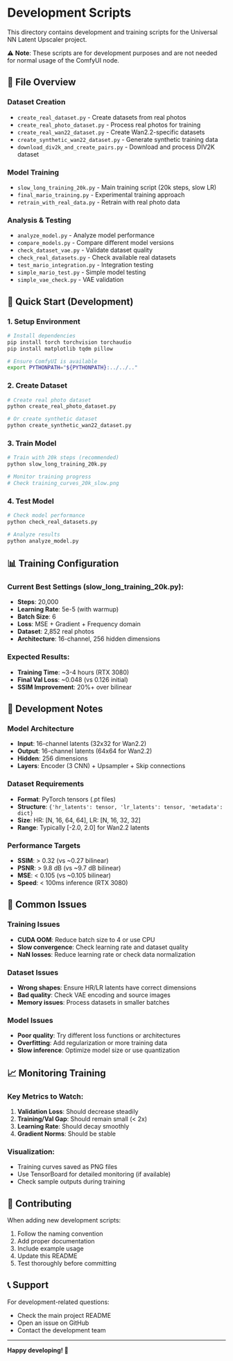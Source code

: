 # Development Scripts

This directory contains development and training scripts for the Universal NN Latent Upscaler project.

⚠️ **Note**: These scripts are for development purposes and are not needed for normal usage of the ComfyUI node.

## 📁 File Overview

### Dataset Creation
- `create_real_dataset.py` - Create datasets from real photos
- `create_real_photo_dataset.py` - Process real photos for training
- `create_real_wan22_dataset.py` - Create Wan2.2-specific datasets
- `create_synthetic_wan22_dataset.py` - Generate synthetic training data
- `download_div2k_and_create_pairs.py` - Download and process DIV2K dataset

### Model Training
- `slow_long_training_20k.py` - Main training script (20k steps, slow LR)
- `final_mario_training.py` - Experimental training approach
- `retrain_with_real_data.py` - Retrain with real photo data

### Analysis & Testing
- `analyze_model.py` - Analyze model performance
- `compare_models.py` - Compare different model versions
- `check_dataset_vae.py` - Validate dataset quality
- `check_real_datasets.py` - Check available real datasets
- `test_mario_integration.py` - Integration testing
- `simple_mario_test.py` - Simple model testing
- `simple_vae_check.py` - VAE validation

## 🚀 Quick Start (Development)

### 1. Setup Environment
```bash
# Install dependencies
pip install torch torchvision torchaudio
pip install matplotlib tqdm pillow

# Ensure ComfyUI is available
export PYTHONPATH="${PYTHONPATH}:../../.."
```

### 2. Create Dataset
```bash
# Create real photo dataset
python create_real_photo_dataset.py

# Or create synthetic dataset
python create_synthetic_wan22_dataset.py
```

### 3. Train Model
```bash
# Train with 20k steps (recommended)
python slow_long_training_20k.py

# Monitor training progress
# Check training_curves_20k_slow.png
```

### 4. Test Model
```bash
# Check model performance
python check_real_datasets.py

# Analyze results
python analyze_model.py
```

## 📊 Training Configuration

### Current Best Settings (slow_long_training_20k.py):
- **Steps**: 20,000
- **Learning Rate**: 5e-5 (with warmup)
- **Batch Size**: 6
- **Loss**: MSE + Gradient + Frequency domain
- **Dataset**: 2,852 real photos
- **Architecture**: 16-channel, 256 hidden dimensions

### Expected Results:
- **Training Time**: ~3-4 hours (RTX 3080)
- **Final Val Loss**: ~0.048 (vs 0.126 initial)
- **SSIM Improvement**: 20%+ over bilinear

## 🔧 Development Notes

### Model Architecture
- **Input**: 16-channel latents (32x32 for Wan2.2)
- **Output**: 16-channel latents (64x64 for Wan2.2)
- **Hidden**: 256 dimensions
- **Layers**: Encoder (3 CNN) + Upsampler + Skip connections

### Dataset Requirements
- **Format**: PyTorch tensors (.pt files)
- **Structure**: `{'hr_latents': tensor, 'lr_latents': tensor, 'metadata': dict}`
- **Size**: HR: [N, 16, 64, 64], LR: [N, 16, 32, 32]
- **Range**: Typically [-2.0, 2.0] for Wan2.2 latents

### Performance Targets
- **SSIM**: > 0.32 (vs ~0.27 bilinear)
- **PSNR**: > 9.8 dB (vs ~9.7 dB bilinear)
- **MSE**: < 0.105 (vs ~0.105 bilinear)
- **Speed**: < 100ms inference (RTX 3080)

## 🐛 Common Issues

### Training Issues
- **CUDA OOM**: Reduce batch size to 4 or use CPU
- **Slow convergence**: Check learning rate and dataset quality
- **NaN losses**: Reduce learning rate or check data normalization

### Dataset Issues
- **Wrong shapes**: Ensure HR/LR latents have correct dimensions
- **Bad quality**: Check VAE encoding and source images
- **Memory issues**: Process datasets in smaller batches

### Model Issues
- **Poor quality**: Try different loss functions or architectures
- **Overfitting**: Add regularization or more training data
- **Slow inference**: Optimize model size or use quantization

## 📈 Monitoring Training

### Key Metrics to Watch:
1. **Validation Loss**: Should decrease steadily
2. **Training/Val Gap**: Should remain small (< 2x)
3. **Learning Rate**: Should decay smoothly
4. **Gradient Norms**: Should be stable

### Visualization:
- Training curves saved as PNG files
- Use TensorBoard for detailed monitoring (if available)
- Check sample outputs during training

## 🔄 Contributing

When adding new development scripts:
1. Follow the naming convention
2. Add proper documentation
3. Include example usage
4. Update this README
5. Test thoroughly before committing

## 📞 Support

For development-related questions:
- Check the main project README
- Open an issue on GitHub
- Contact the development team

---

**Happy developing! 🚀**
